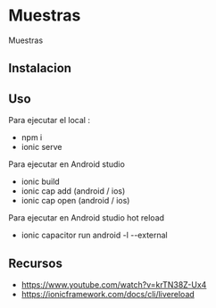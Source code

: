# Muestras

Muestras

## Instalacion



## Uso

Para ejecutar el local :

-   npm i
-   ionic serve

Para ejecutar en Android studio

-   ionic build
-   ionic cap add (android / ios)
-   ionic cap open (android / ios)

Para ejecutar en Android studio hot reload

-   ionic capacitor run android -l --external

## Recursos

-   https://www.youtube.com/watch?v=krTN38Z-Ux4
-   https://ionicframework.com/docs/cli/livereload

